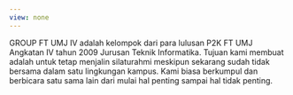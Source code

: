 ```yaml
---
view: none
---
```


GROUP FT UMJ IV adalah kelompok dari para lulusan P2K FT UMJ Angkatan IV tahun 2009 Jurusan Teknik Informatika. Tujuan kami membuat adalah untuk tetap menjalin silaturahmi meskipun sekarang sudah tidak bersama dalam satu lingkungan kampus. Kami biasa berkumpul dan berbicara satu sama lain dari mulai hal penting sampai hal tidak penting.

